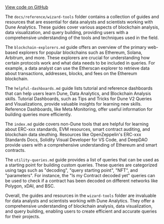 [View code on GitHub](https://dune.com/docs/reference/wizard-tools)

The `docs/reference/wizard-tools` folder contains a collection of guides and resources that are essential for data analysts and scientists working with Dune Analytics. These guides cover various aspects of blockchain analysis, data visualization, and query building, providing users with a comprehensive understanding of the tools and techniques used in the field.

The `blockchain-explorers.md` guide offers an overview of the primary web-based explorers for popular blockchains such as Ethereum, Solana, Arbitrum, and more. These explorers are crucial for understanding how certain protocols work and what data needs to be included in queries. For example, a data analyst can use the Etherscan explorer to retrieve data about transactions, addresses, blocks, and fees on the Ethereum blockchain.

The `helpful-dashboards.md` guide lists tutorial and reference dashboards that can help users learn Dune, Data Analytics, and Blockchain Analysis skills. Tutorial Dashboards, such as Tips and Tricks for Dune V2 Queries and Visualizations, provide valuable insights for learning new skills. Reference Dashboards, like Meta Monitoring, offer useful information for building queries more efficiently.

The `index.md` guide covers non-Dune tools that are helpful for learning about ERC-xxx standards, EVM resources, smart contract auditing, and blockchain data sleuthing. Resources like OpenZeppelin's ERC-xxx Standards Docs, Solidity Visual Developer for VS Code, and DeepDAO provide users with a comprehensive understanding of Ethereum and smart contracts.

The `utility-queries.md` guide provides a list of queries that can be used as a starting point for building custom queries. These queries are categorized using tags such as "decoding", "query starting point", "NFT", and "parameters". For instance, the "Is my Contract decoded yet" queries can be used to check if a contract has been decoded on different networks like Polygon, xDAI, and BSC.

Overall, the guides and resources in the `wizard-tools` folder are invaluable for data analysts and scientists working with Dune Analytics. They offer a comprehensive understanding of blockchain analysis, data visualization, and query building, enabling users to create efficient and accurate queries for their projects.
